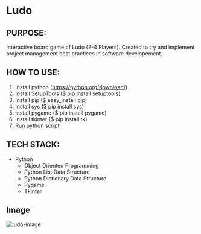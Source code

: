 # Ludo

## PURPOSE:
Interactive board game of Ludo (2-4 Players). Created to try and implement project management best practices in software developement.

## HOW TO USE: 
1. Install python (https://python.org/download/)
1. Install SetupTools ($ pip install setuptools)
1. Install pip ($ easy_install pip)
1. Install sys ($ pip install sys)
1. Install pygame ($ pip install pygame)
1. Install tkinter ($ pip install tk)
1. Run python script

## TECH STACK: 
- Python
  - Object Oriented Programming 
  - Python List Data Structure
  - Python Dictionary Data Structure
  - Pygame
  - Tkinter

## Image
![ludo-image](https://user-images.githubusercontent.com/89746098/187108870-c6b0652e-002f-4c06-948c-f69e1f8b14d2.jpg)
